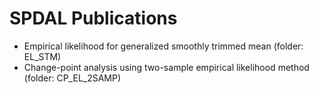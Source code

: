 # SPDAL Publications
* Empirical likelihood for generalized smoothly trimmed mean (folder: EL_STM)
* Change-point analysis using two-sample empirical likelihood method (folder: CP_EL_2SAMP)
